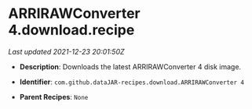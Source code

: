 # ARRIRAWConverter 4.download.recipe

_Last updated 2021-12-23 20:01:50Z_

- **Description**: Downloads the latest ARRIRAWConverter 4 disk image.

- **Identifier**: `com.github.dataJAR-recipes.download.ARRIRAWConverter 4`

- **Parent Recipes**: `None`
